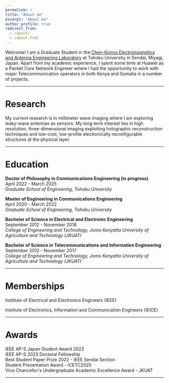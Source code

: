 ```yaml
---
permalink: /
title: "About me"
excerpt: "About me"
author_profile: true
redirect_from:
  - /about/
  - /about.html
---
```


Welcome! I am a Graduate Student in the [Chen-Konno Electromagnetics and Antenna Engineering Laboratory](http://www.chenq.ecei.tohoku.ac.jp/) at Tohoku University in Sendai, Miyagi, Japan. Apart from my academic experience, I spent some time at Huawei as a Packet Core Network Engineer where I had the opportunity to work with major Telecommunication operators in both Kenya and Somalia in a number of projects.

------

Research
======
My current research is in millimeter wave imaging where I am exploring leaky-wave antennas as sensors. My long term interest lies in high resolution, three-dimensional imaging exploiting holographic reconstruction techniques and low-cost, low-profile electronically reconfigurable structures at the physical layer.

------

Education
======
**Doctor of Philosophy in Communications Engineering (in progress)**<br>
April 2022 - March 2025<br>
<em>Graduate School of Engineering, Tohoku University</em><br>

**Master of Engineering in Communications Engineering**<br>
April 2020 - March 2022<br>
<em>Graduate School of Engineering, Tohoku University</em><br>

**Bachelor of Science in Electrical and Electronic Engineering**<br>
September 2012 - November 2018<br>
<em>College of Engineering and Technology, Jomo Kenyatta University of Agriculture and Technology (JKUAT)</em><br>

**Bachelor of Science in Telecommunications and Information Engineering**<br>
September 2012 - November 2017<br>
<em>College of Engineering and Technology, Jomo Kenyatta University of Agriculture and Technology (JKUAT)</em><br>

------

Memberships
======
Institute of Electrical and Electronics Engineers (IEEE)<br>

Institute of Electronics, Information and Communication Engineers (IEICE)<br>

------

Awards
======
IEEE AP-S Japan Student Award 2023<br>
IEEE AP-S 2023 Doctoral Fellowship<br>
Best Student Paper Prize 2022 - IEEE Sendai Section<br>
Student Presentation Award - ICETC2020<br>
Vice Chancellor's Undergraduate Academic Excellence Award - JKUAT<br>

------
